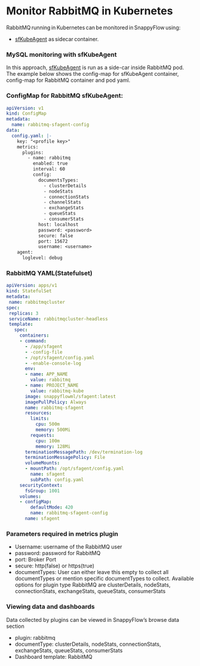 # Monitor RabbitMQ in Kubernetes

RabbitMQ running in Kubernetes can be monitored in SnappyFlow using:

- [sfKubeAgent](/docs/selfhosted-turbo/Integrations/kubernetes/sfkubeagent_installation) as sidecar container.

### MySQL monitoring with sfKubeAgent

In this approach, [sfKubeAgent](/docs/selfhosted-turbo/Integrations/kubernetes/sfkubeagent_installation) is run as a side-car inside RabbitMQ pod. The example below shows the config-map for sfKubeAgent container, config-map for RabbitMQ container and pod yaml.

 ### ConfigMap for RabbitMQ sfKubeAgent:

```yaml
apiVersion: v1
kind: ConfigMap
metadata:
  name: rabbitmq-sfagent-config
data:
  config.yaml: |-
    key: "<profile key>"
    metrics:
      plugins:
        - name: rabbitmq
          enabled: true
          interval: 60
          config:
            documentsTypes:
              - clusterDetails
              - nodeStats
              - connectionStats
              - channelStats
              - exchangeStats
              - queueStats
              - consumerStats
            host: localhost
            password: <password>
            secure: false
            port: 15672
            username: <username>
    agent:
      loglevel: debug

```

### RabbitMQ YAML(Statefulset)

 ```yaml
apiVersion: apps/v1
kind: StatefulSet
metadata:
  name: rabbitmqcluster
spec:
  replicas: 3
  serviceName: rabbitmqcluster-headless
  template:
    spec:
      containers:
      - command:
        - /app/sfagent
        - -config-file
        - /opt/sfagent/config.yaml
        - -enable-console-log
        env:
        - name: APP_NAME
          value: rabbitmq
        - name: PROJECT_NAME
          value: rabbitmq-kube
        image: snappyflowml/sfagent:latest
        imagePullPolicy: Always
        name: rabbitmq-sfagent
        resources:
          limits:
            cpu: 500m
            memory: 500Mi
          requests:
            cpu: 100m
            memory: 128Mi
        terminationMessagePath: /dev/termination-log
        terminationMessagePolicy: File
        volumeMounts:
        - mountPath: /opt/sfagent/config.yaml
          name: sfagent
          subPath: config.yaml
      securityContext:
        fsGroup: 1001
      volumes:
      - configMap:
          defaultMode: 420
          name: rabbitmq-sfagent-config
        name: sfagent

 ```

### Parameters required in metrics plugin

- Username: username of the RabbitMQ user
- password: password for RabbitMQ
- port: Broker Port
- secure: http(false) or https(true)
- documentTypes: User can either leave this empty to collect all documentTypes or mention specific documentTypes to collect. Available options for plugin type RabbitMQ are clusterDetails, nodeStats, connectionStats, exchangeStats, queueStats, consumerStats

  
### Viewing data and dashboards

Data collected by plugins can be viewed in SnappyFlow’s browse data section

- plugin: rabbitmq
- documentType: clusterDetails, nodeStats, connectionStats, exchangeStats, queueStats, consumerStats
- Dashboard template: RabbitMQ

